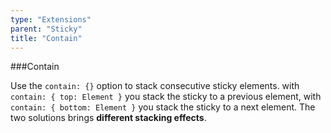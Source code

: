 ```yaml
---
type: "Extensions"
parent: "Sticky"
title: "Contain"
---
```


###Contain

Use the `contain: {}` option to stack consecutive sticky elements. with `contain: { top: Element }` you stack the sticky to a previous element, with `contain: { bottom: Element }` you stack the sticky to a next element. The two solutions brings **different stacking effects**.

<demo>
  <div class="gatsby_demo_item" data-iframe="iframe/demos/sticky/contain-top">
  </div>
  <div class="gatsby_demo_item" data-iframe="iframe/demos/sticky/contain-bottom">
  </div>
</demo>

